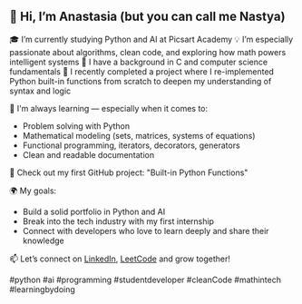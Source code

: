 ## 👋 Hi, I’m Anastasia (but you can call me Nastya)

🎓 I’m currently studying Python and AI at Picsart Academy
💡 I’m especially passionate about algorithms, clean code, and exploring how math powers intelligent systems
🧠 I have a background in C and computer science fundamentals
🔭 I recently completed a project where I re-implemented Python built-in functions from scratch to deepen my understanding of syntax and logic

🌱 I'm always learning — especially when it comes to:
- Problem solving with Python
- Mathematical modeling (sets, matrices, systems of equations)
- Functional programming, iterators, decorators, generators
- Clean and readable documentation

📂 Check out my first GitHub project: "Built-in Python Functions"

🌍 My goals:
- Build a solid portfolio in Python and AI
- Break into the tech industry with my first internship
- Connect with developers who love to learn deeply and share their knowledge

📫 Let’s connect on [LinkedIn](https://www.linkedin.com/in/anastasiya-tikunova/), [LeetCode](https://leetcode.com/u/nastya_tikunova/) and grow together!

#python #ai #programming #studentdeveloper #cleanCode #mathintech #learningbydoing
